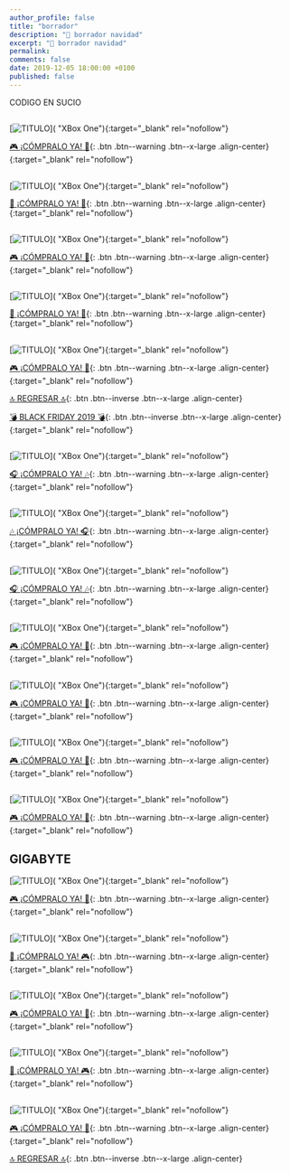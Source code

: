 ```yaml
---
author_profile: false
title: "borrador"
description: "🌟 borrador navidad"
excerpt: "🌟 borrador navidad"
permalink:
comments: false
date: 2019-12-05 18:00:00 +0100
published: false
---
```


CODIGO EN SUCIO

## 

[![TITULO]()]( "XBox One"){:target="_blank" rel="nofollow"}

[🎮 ¡CÓMPRALO YA! 🎯](){: .btn .btn--warning .btn--x-large .align-center}{:target="_blank" rel="nofollow"}

## 

[![TITULO]()]( "XBox One"){:target="_blank" rel="nofollow"}

[🎯 ¡CÓMPRALO YA! 🎯](){: .btn .btn--warning .btn--x-large .align-center}{:target="_blank" rel="nofollow"}

## 

[![TITULO]()]( "XBox One"){:target="_blank" rel="nofollow"}

[🎮 ¡CÓMPRALO YA! 🎯](){: .btn .btn--warning .btn--x-large .align-center}{:target="_blank" rel="nofollow"}

## 

[![TITULO]()]( "XBox One"){:target="_blank" rel="nofollow"}

[🎯 ¡CÓMPRALO YA! 🎯](){: .btn .btn--warning .btn--x-large .align-center}{:target="_blank" rel="nofollow"}

## 

[![TITULO]()]( "XBox One"){:target="_blank" rel="nofollow"}

[🎮 ¡CÓMPRALO YA! 🎯](){: .btn .btn--warning .btn--x-large .align-center}{:target="_blank" rel="nofollow"}

[🔝 REGRESAR 🔝](/videojuegos/#page-title){: .btn .btn--inverse .btn--x-large .align-center}

[💣 BLACK FRIDAY 2019 💣](/black-friday-amazon/){: .btn .btn--inverse .btn--x-large .align-center}{:target="_blank" rel="nofollow"}















## 

[![TITULO]()]( "XBox One"){:target="_blank" rel="nofollow"}

[🎧 ¡CÓMPRALO YA! 🎶](){: .btn .btn--warning .btn--x-large .align-center}{:target="_blank" rel="nofollow"}

## 

[![TITULO]()]( "XBox One"){:target="_blank" rel="nofollow"}

[🎶 ¡CÓMPRALO YA! 🎧](){: .btn .btn--warning .btn--x-large .align-center}{:target="_blank" rel="nofollow"}

## 

[![TITULO]()]( "XBox One"){:target="_blank" rel="nofollow"}

[🎧 ¡CÓMPRALO YA! 🎶](){: .btn .btn--warning .btn--x-large .align-center}{:target="_blank" rel="nofollow"}





## 

[![TITULO]()]( "XBox One"){:target="_blank" rel="nofollow"}

[🎮 ¡CÓMPRALO YA! 🎯](){: .btn .btn--warning .btn--x-large .align-center}{:target="_blank" rel="nofollow"}

## 

[![TITULO]()]( "XBox One"){:target="_blank" rel="nofollow"}

[🎮 ¡CÓMPRALO YA! 🎯](){: .btn .btn--warning .btn--x-large .align-center}{:target="_blank" rel="nofollow"}

## 

[![TITULO]()]( "XBox One"){:target="_blank" rel="nofollow"}

[🎮 ¡CÓMPRALO YA! 🎯](){: .btn .btn--warning .btn--x-large .align-center}{:target="_blank" rel="nofollow"}

## 

[![TITULO]()]( "XBox One"){:target="_blank" rel="nofollow"}

[🎮 ¡CÓMPRALO YA! 🎯](){: .btn .btn--warning .btn--x-large .align-center}{:target="_blank" rel="nofollow"}





## GIGABYTE

[![TITULO]()]( "XBox One"){:target="_blank" rel="nofollow"}

[🎮 ¡CÓMPRALO YA! 🎯](){: .btn .btn--warning .btn--x-large .align-center}{:target="_blank" rel="nofollow"}

## 

[![TITULO]()]( "XBox One"){:target="_blank" rel="nofollow"}

[🎯 ¡CÓMPRALO YA! 🎮](){: .btn .btn--warning .btn--x-large .align-center}{:target="_blank" rel="nofollow"}

## 

[![TITULO]()]( "XBox One"){:target="_blank" rel="nofollow"}

[🎮 ¡CÓMPRALO YA! 🎯](){: .btn .btn--warning .btn--x-large .align-center}{:target="_blank" rel="nofollow"}

## 

[![TITULO]()]( "XBox One"){:target="_blank" rel="nofollow"}

[🎯 ¡CÓMPRALO YA! 🎮](){: .btn .btn--warning .btn--x-large .align-center}{:target="_blank" rel="nofollow"}

## 

[![TITULO]()]( "XBox One"){:target="_blank" rel="nofollow"}

[🎮 ¡CÓMPRALO YA! 🎯](){: .btn .btn--warning .btn--x-large .align-center}{:target="_blank" rel="nofollow"}

[🔝 REGRESAR 🔝](/ordenadores-componentes/#page-title){: .btn .btn--inverse .btn--x-large .align-center}